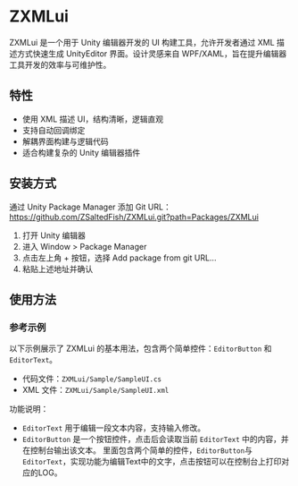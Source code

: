 # ZXMLui

ZXMLui 是一个用于 Unity 编辑器开发的 UI 构建工具，允许开发者通过 XML 描述方式快速生成 UnityEditor 界面。设计灵感来自 WPF/XAML，旨在提升编辑器工具开发的效率与可维护性。

## 特性

- 使用 XML 描述 UI，结构清晰，逻辑直观
- 支持自动回调绑定
- 解耦界面构建与逻辑代码
- 适合构建复杂的 Unity 编辑器插件

## 安装方式

通过 Unity Package Manager 添加 Git URL：
https://github.com/ZSaltedFish/ZXMLui.git?path=Packages/ZXMLui

1. 打开 Unity 编辑器
2. 进入 Window > Package Manager
3. 点击左上角 + 按钮，选择 Add package from git URL...
4. 粘贴上述地址并确认

## 使用方法
### 参考示例

以下示例展示了 ZXMLui 的基本用法，包含两个简单控件：`EditorButton` 和 `EditorText`。

- 代码文件：`ZXMLui/Sample/SampleUI.cs`
- XML 文件：`ZXMLui/Sample/SampleUI.xml`

功能说明：

- `EditorText` 用于编辑一段文本内容，支持输入修改。
- `EditorButton` 是一个按钮控件，点击后会读取当前 `EditorText` 中的内容，并在控制台输出该文本。
里面包含两个简单的控件，`EditorButton`与`EditorText`，实现功能为编辑Text中的文字，点击按钮可以在控制台上打印对应的LOG。


